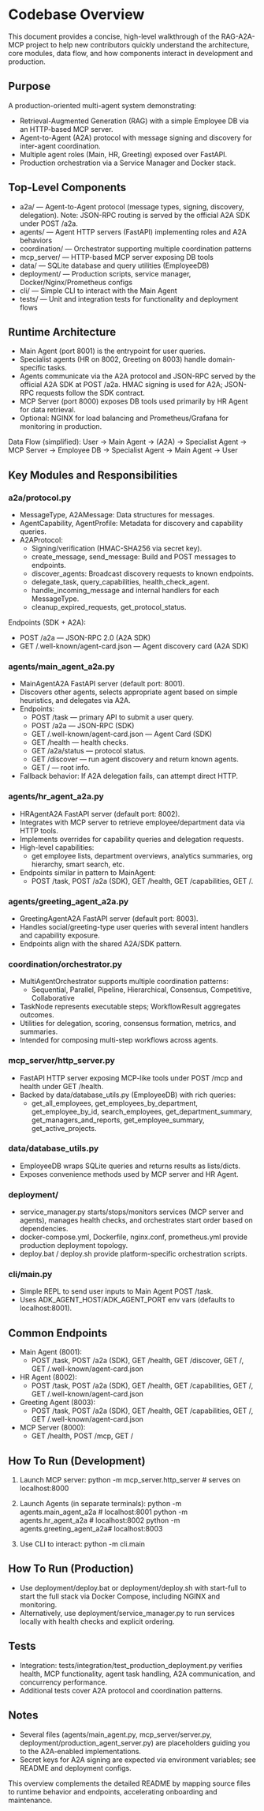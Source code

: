 # Codebase Overview

This document provides a concise, high-level walkthrough of the RAG-A2A-MCP project to help new contributors quickly understand the architecture, core modules, data flow, and how components interact in development and production.

## Purpose
A production-oriented multi-agent system demonstrating:
- Retrieval-Augmented Generation (RAG) with a simple Employee DB via an HTTP-based MCP server.
- Agent-to-Agent (A2A) protocol with message signing and discovery for inter-agent coordination.
- Multiple agent roles (Main, HR, Greeting) exposed over FastAPI.
- Production orchestration via a Service Manager and Docker stack.

## Top-Level Components
- a2a/ — Agent-to-Agent protocol (message types, signing, discovery, delegation). Note: JSON-RPC routing is served by the official A2A SDK under POST /a2a.
- agents/ — Agent HTTP servers (FastAPI) implementing roles and A2A behaviors
- coordination/ — Orchestrator supporting multiple coordination patterns
- mcp_server/ — HTTP-based MCP server exposing DB tools
- data/ — SQLite database and query utilities (EmployeeDB)
- deployment/ — Production scripts, service manager, Docker/Nginx/Prometheus configs
- cli/ — Simple CLI to interact with the Main Agent
- tests/ — Unit and integration tests for functionality and deployment flows

## Runtime Architecture
- Main Agent (port 8001) is the entrypoint for user queries.
- Specialist agents (HR on 8002, Greeting on 8003) handle domain-specific tasks.
- Agents communicate via the A2A protocol and JSON-RPC served by the official A2A SDK at POST /a2a. HMAC signing is used for A2A; JSON-RPC requests follow the SDK contract.
- MCP Server (port 8000) exposes DB tools used primarily by HR Agent for data retrieval.
- Optional: NGINX for load balancing and Prometheus/Grafana for monitoring in production.

Data Flow (simplified):
User → Main Agent → (A2A) → Specialist Agent → MCP Server → Employee DB → Specialist Agent → Main Agent → User

## Key Modules and Responsibilities

### a2a/protocol.py
- MessageType, A2AMessage: Data structures for messages.
- AgentCapability, AgentProfile: Metadata for discovery and capability queries.
- A2AProtocol:
  - Signing/verification (HMAC-SHA256 via secret key).
  - create_message, send_message: Build and POST messages to endpoints.
  - discover_agents: Broadcast discovery requests to known endpoints.
  - delegate_task, query_capabilities, health_check_agent.
  - handle_incoming_message and internal handlers for each MessageType.
  - cleanup_expired_requests, get_protocol_status.

Endpoints (SDK + A2A):
- POST /a2a — JSON-RPC 2.0 (A2A SDK)
- GET /.well-known/agent-card.json — Agent discovery card (A2A SDK)

### agents/main_agent_a2a.py
- MainAgentA2A FastAPI server (default port: 8001).
- Discovers other agents, selects appropriate agent based on simple heuristics, and delegates via A2A.
- Endpoints:
  - POST /task — primary API to submit a user query.
  - POST /a2a — JSON-RPC (SDK)
  - GET /.well-known/agent-card.json — Agent Card (SDK)
  - GET /health — health checks.
  - GET /a2a/status — protocol status.
  - GET /discover — run agent discovery and return known agents.
  - GET / — root info.
- Fallback behavior: If A2A delegation fails, can attempt direct HTTP.

### agents/hr_agent_a2a.py
- HRAgentA2A FastAPI server (default port: 8002).
- Integrates with MCP server to retrieve employee/department data via HTTP tools.
- Implements overrides for capability queries and delegation requests.
- High-level capabilities:
  - get employee lists, department overviews, analytics summaries, org hierarchy, smart search, etc.
- Endpoints similar in pattern to MainAgent:
  - POST /task, POST /a2a (SDK), GET /health, GET /capabilities, GET /.

### agents/greeting_agent_a2a.py
- GreetingAgentA2A FastAPI server (default port: 8003).
- Handles social/greeting-type user queries with several intent handlers and capability exposure.
- Endpoints align with the shared A2A/SDK pattern.

### coordination/orchestrator.py
- MultiAgentOrchestrator supports multiple coordination patterns:
  - Sequential, Parallel, Pipeline, Hierarchical, Consensus, Competitive, Collaborative
- TaskNode represents executable steps; WorkflowResult aggregates outcomes.
- Utilities for delegation, scoring, consensus formation, metrics, and summaries.
- Intended for composing multi-step workflows across agents.

### mcp_server/http_server.py
- FastAPI HTTP server exposing MCP-like tools under POST /mcp and health under GET /health.
- Backed by data/database_utils.py (EmployeeDB) with rich queries:
  - get_all_employees, get_employees_by_department, get_employee_by_id, search_employees,
    get_department_summary, get_managers_and_reports, get_employee_summary, get_active_projects.

### data/database_utils.py
- EmployeeDB wraps SQLite queries and returns results as lists/dicts.
- Exposes convenience methods used by MCP server and HR Agent.

### deployment/
- service_manager.py starts/stops/monitors services (MCP server and agents), manages health checks, and orchestrates start order based on dependencies.
- docker-compose.yml, Dockerfile, nginx.conf, prometheus.yml provide production deployment topology.
- deploy.bat / deploy.sh provide platform-specific orchestration scripts.

### cli/main.py
- Simple REPL to send user inputs to Main Agent POST /task.
- Uses ADK_AGENT_HOST/ADK_AGENT_PORT env vars (defaults to localhost:8001).

## Common Endpoints
- Main Agent (8001):
  - POST /task, POST /a2a (SDK), GET /health, GET /discover, GET /, GET /.well-known/agent-card.json
- HR Agent (8002):
  - POST /task, POST /a2a (SDK), GET /health, GET /capabilities, GET /, GET /.well-known/agent-card.json
- Greeting Agent (8003):
  - POST /task, POST /a2a (SDK), GET /health, GET /capabilities, GET /, GET /.well-known/agent-card.json
- MCP Server (8000):
  - GET /health, POST /mcp, GET /

## How To Run (Development)
1) Launch MCP server:
   python -m mcp_server.http_server  # serves on localhost:8000

2) Launch Agents (in separate terminals):
   python -m agents.main_agent_a2a    # localhost:8001
   python -m agents.hr_agent_a2a      # localhost:8002
   python -m agents.greeting_agent_a2a# localhost:8003

3) Use CLI to interact:
   python -m cli.main

## How To Run (Production)
- Use deployment/deploy.bat or deployment/deploy.sh with start-full to start the full stack via Docker Compose, including NGINX and monitoring.
- Alternatively, use deployment/service_manager.py to run services locally with health checks and explicit ordering.

## Tests
- Integration: tests/integration/test_production_deployment.py verifies health, MCP functionality, agent task handling, A2A communication, and concurrency performance.
- Additional tests cover A2A protocol and coordination patterns.

## Notes
- Several files (agents/main_agent.py, mcp_server/server.py, deployment/production_agent_server.py) are placeholders guiding you to the A2A-enabled implementations.
- Secret keys for A2A signing are expected via environment variables; see README and deployment configs.

This overview complements the detailed README by mapping source files to runtime behavior and endpoints, accelerating onboarding and maintenance.